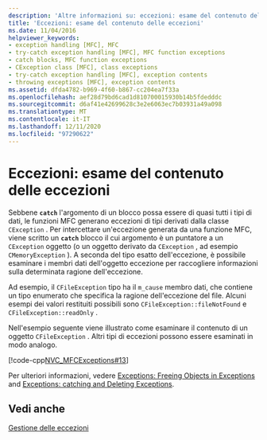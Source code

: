 ```yaml
---
description: 'Altre informazioni su: eccezioni: esame del contenuto delle eccezioni'
title: 'Eccezioni: esame del contenuto delle eccezioni'
ms.date: 11/04/2016
helpviewer_keywords:
- exception handling [MFC], MFC
- try-catch exception handling [MFC], MFC function exceptions
- catch blocks, MFC function exceptions
- CException class [MFC], class exceptions
- try-catch exception handling [MFC], exception contents
- throwing exceptions [MFC], exception contents
ms.assetid: dfda4782-b969-4f60-b867-cc204ea7f33a
ms.openlocfilehash: aef28d79bd6cad1d810700015930b14b5fdedddc
ms.sourcegitcommit: d6af41e42699628c3e2e6063ec7b03931a49a098
ms.translationtype: MT
ms.contentlocale: it-IT
ms.lasthandoff: 12/11/2020
ms.locfileid: "97290622"
---
```

# <a name="exceptions-examining-exception-contents"></a>Eccezioni: esame del contenuto delle eccezioni

Sebbene **`catch`** l'argomento di un blocco possa essere di quasi tutti i tipi di dati, le funzioni MFC generano eccezioni di tipi derivati dalla classe `CException` . Per intercettare un'eccezione generata da una funzione MFC, viene scritto un **`catch`** blocco il cui argomento è un puntatore a un `CException` oggetto (o un oggetto derivato da `CException` , ad esempio `CMemoryException` ). A seconda del tipo esatto dell'eccezione, è possibile esaminare i membri dati dell'oggetto eccezione per raccogliere informazioni sulla determinata ragione dell'eccezione.

Ad esempio, il `CFileException` tipo ha il `m_cause` membro dati, che contiene un tipo enumerato che specifica la ragione dell'eccezione del file. Alcuni esempi dei valori restituiti possibili sono `CFileException::fileNotFound` e `CFileException::readOnly` .

Nell'esempio seguente viene illustrato come esaminare il contenuto di un oggetto `CFileException` . Altri tipi di eccezioni possono essere esaminati in modo analogo.

[!code-cpp[NVC_MFCExceptions#13](codesnippet/cpp/exceptions-examining-exception-contents_1.cpp)]

Per ulteriori informazioni, vedere [Exceptions: Freeing Objects in Exceptions](exceptions-freeing-objects-in-exceptions.md) and [Exceptions: catching and Deleting Exceptions](exceptions-catching-and-deleting-exceptions.md).

## <a name="see-also"></a>Vedi anche

[Gestione delle eccezioni](exception-handling-in-mfc.md)
